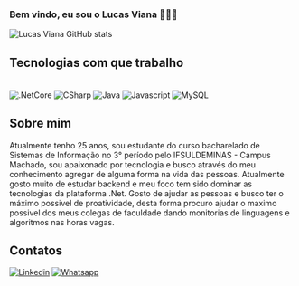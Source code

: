 ### Bem vindo, eu sou o Lucas Viana 👨🏾‍💻


![Lucas Viana GitHub stats](https://github-readme-stats.vercel.app/api?username=lucas-viana&show_icons=true&theme=dark)

## Tecnologias com que trabalho
<div style= "display: inline_block"><br/>
    <img align= "center" alt=".NetCore" src="https://img.shields.io/badge/.NET-5C2D91?style=for-the-badge&logo=.net&logoColor=white"/>
    <img align= "center" alt="CSharp" src="https://img.shields.io/badge/C%23-239120?style=for-the-badge&logo=c-sharp&logoColor=white"/> 
    <img align= "center" alt="Java" src="https://img.shields.io/badge/Java-ED8B00?style=for-the-badge&logo=openjdk&logoColor=white"/> 
    <img align= "center" alt="Javascript" src="https://img.shields.io/badge/JavaScript-323330?style=for-the-badge&logo=javascript&logoColor=F7DF1E"/> 
    <img align= "center" alt="MySQL" src="https://img.shields.io/badge/MySQL-00000F?style=for-the-badge&logo=mysql&logoColor=white"/>
</div</br>

## Sobre mim
Atualmente tenho 25 anos, sou estudante do curso bacharelado de Sistemas de Informação no 3° período pelo IFSULDEMINAS - Campus Machado, sou apaixonado por tecnologia e busco através do meu conhecimento agregar de alguma forma na vida das pessoas. Atualmente gosto muito de estudar backend e meu foco tem sido dominar as tecnologias da plataforma .Net.
Gosto de ajudar as pessoas e busco ter o máximo possivel de proatividade, desta forma procuro ajudar o maximo possivel dos meus colegas de faculdade dando monitorias de linguagens e algoritmos nas horas vagas.

## Contatos
[![Linkedin](https://img.shields.io/badge/LinkedIn-0077B5?style=for-the-badge&logo=linkedin&logoColor=whithe)](https://www.linkedin.com/in/lucas-viana-dev/) 
[![Whatsapp](https://img.shields.io/badge/WhatsApp-25D366?style=for-the-badge&logo=whatsapp&logoColor=white)](https://wa.me/5535987124656?text=)
